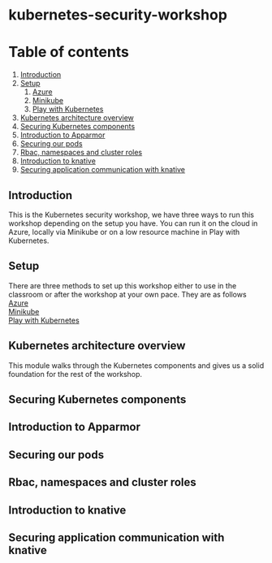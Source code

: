 # kubernetes-security-workshop

# Table of contents
1. [Introduction](#introduction)
2. [Setup](#setup)
    1. [Azure](setup/azure.md)
    2. [Minikube](setup/minikube.md)
    3. [Play with Kubernetes](setup/play-with-k8s.md)
3. [Kubernetes architecture overview ](#overview)
4. [Securing Kubernetes components ](#components)
5. [Introduction to Apparmor ](#apparmor)
6. [Securing our pods](#pods)
7. [Rbac, namespaces and cluster roles](#roles)
8. [Introduction to knative](#knative)
9. [Securing application communication with knative](#secknative)

## Introduction <a name="introduction"></a>
This is the Kubernetes security workshop, we have three ways to run this workshop depending on the setup you have. You can run it on the cloud in Azure, locally via Minikube or on a low resource machine in Play with Kubernetes. 

## Setup <a name="setup"></a>
There are three methods to set up this workshop either to use in the classroom or after the workshop at your own pace. They are as follows  
[Azure](setup/azure.md)  
[Minikube](setup/minikube.md)  
[Play with Kubernetes](setup/play-with-k8s.md) 

## Kubernetes architecture overview <a name="overview"></a>
This module walks through the Kubernetes components and gives us a solid foundation for the rest of the workshop.

## Securing Kubernetes components <a name="components"></a>

## Introduction to Apparmor <a name="apparmor"></a>

## Securing our pods <a name="pods"></a>

## Rbac, namespaces and cluster roles <a name="roles"></a>

## Introduction to knative <a name="knative"></a>

## Securing application communication with knative <a name="secknative"></a>





